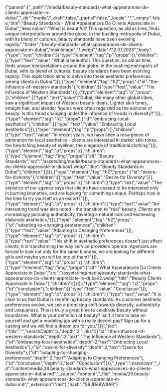 {"parsed":{"_path":"/media/beauty-standards-what-appearances-do-clients-appreciate-in-dubai","_dir":"media","_draft":false,"_partial":false,"_locale":"","_empty":false,"title":"Beauty Standards - What Appearances Do Clients Appreciate in Dubai","description":"What is beautiful? This question, as old as time, finds unique interpretations around the globe. In the bustling metropolis of Dubai, with its blend of cultures, beauty standards have been evolving rapidly.","folder":"beauty-standards-what-appearances-do-clients-appreciate-in-dubai","mainImage":"1.webp","date":"12.07.2023","body":{"type":"root","children":[{"type":"element","tag":"p","props":{},"children":[{"type":"text","value":"What is beautiful? This question, as old as time, finds unique interpretations around the globe. In the bustling metropolis of Dubai, with its blend of cultures, beauty standards have been evolving rapidly. This exploration aims to delve into these aesthetic preferences among clients in Dubai."}]},{"type":"element","tag":"h2","props":{"id":"the-influence-of-western-standards"},"children":[{"type":"text","value":"The Influence of Western Standards"}]},{"type":"element","tag":"p","props":{},"children":[{"type":"text","value":"Dubai, like many other global cities, saw a significant impact of Western beauty ideals. Lighter skin tones, straight hair, and slender figures were often regarded as the epitome of beauty. Is this trend changing under the influence of trends in diversity?"}]},{"type":"element","tag":"h2","props":{"id":"embracing-local-aesthetics"},"children":[{"type":"text","value":"Embracing Local Aesthetics"}]},{"type":"element","tag":"p","props":{},"children":[{"type":"text","value":"In recent years, we have seen a resurgence of admiration for local aesthetics - clients are interested in darker skin tones, the bewitching beauty of eyeliner, the elegance of traditional clothing."}]},{"type":"element","tag":"p","props":{},"children":[{"type":"element","tag":"img","props":{"alt":"Beauty Standards","src":"/assets/img/media/beauty-standards-what-appearances-do-clients-appreciate-in-dubai/1.webp","title":"Beauty Standards in Dubai"},"children":[]}]},{"type":"element","tag":"h2","props":{"id":"desire-for-diversity"},"children":[{"type":"text","value":"Desire for Diversity"}]},{"type":"element","tag":"p","props":{},"children":[{"type":"text","value":"The statistics of our agency says that clients have ceased to be interested only in burning brunettes, and are looking for something unique. Perhaps now is the time to try yourself as an escort?"}]},{"type":"element","tag":"p","props":{},"children":[{"type":"text","value":"An interesting trend was also noted - the transition to \"real\" beauty. Clients are increasingly pursuing authenticity, favoring a natural look and eschewing elaborate aesthetics."}]},{"type":"element","tag":"h2","props":{"id":"adapting-to-changing-preferences"},"children":[{"type":"text","value":"Adapting to Changing Preferences"}]},{"type":"element","tag":"p","props":{},"children":[{"type":"text","value":"This shift in aesthetic preferences doesn't just affect clients; it is transforming the way service providers operate. Agencies are forced to look not only for the same blondes, we are looking for different girls and maybe you will be one of them?"}]},{"type":"element","tag":"p","props":{},"children":[{"type":"element","tag":"img","props":{"alt":"What Appearances Do Clients Appreciate in Dubai","src":"/assets/img/media/beauty-standards-what-appearances-do-clients-appreciate-in-dubai/2.webp","title":"Beauty Clients Appreciate in Dubai"},"children":[]}]},{"type":"element","tag":"h2","props":{"id":"conclusion"},"children":[{"type":"text","value":"Conclusion"}]},{"type":"element","tag":"p","props":{},"children":[{"type":"text","value":"It is clear to us that Dubai is redefining beauty standards. As customer aesthetic preferences evolve, we see a promising shift towards diversity, authenticity and uniqueness. This is truly a great time to celebrate beauty without boundaries. What is your definition of beauty? Isn't it time to take on yourself and get a modeling job with a really decent pay? Sign up for a casting and we will find a dream job for you."}]}],"toc":{"title":"","searchDepth":2,"depth":2,"links":[{"id":"the-influence-of-western-standards","depth":2,"text":"The Influence of Western Standards"},{"id":"embracing-local-aesthetics","depth":2,"text":"Embracing Local Aesthetics"},{"id":"desire-for-diversity","depth":2,"text":"Desire for Diversity"},{"id":"adapting-to-changing-preferences","depth":2,"text":"Adapting to Changing Preferences"},{"id":"conclusion","depth":2,"text":"Conclusion"}]}},"_type":"markdown","_id":"content:media:26.beauty-standards-what-appearances-do-clients-appreciate-in-dubai.md","_source":"content","_file":"media/26.beauty-standards-what-appearances-do-clients-appreciate-in-dubai.md","_extension":"md"},"hash":"S9JDe9W8AR"}